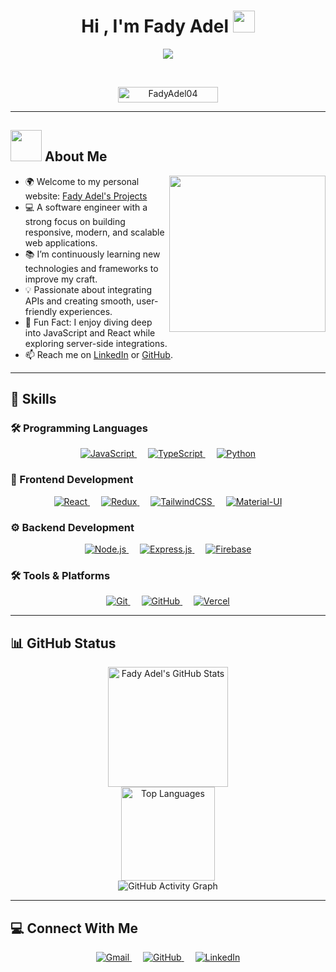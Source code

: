 <h1 align="center">Hi , I'm Fady Adel <img src="https://media.giphy.com/media/hvRJCLFzcasrR4ia7z/giphy.gif" width="35"></h1>
<p align="center">
  <a href="https://github.com/DenverCoder1/readme-typing-svg">
    <img src="https://readme-typing-svg.herokuapp.com?font=Time+New+Roman&color=%23C8BE25&size=25&center=true&vCenter=true&width=600&height=100&lines=Software+Engineer;Frontend+Developer;Passionate+about+Building+Modern+Web+Apps;Always+Learning+New+Technologies">
  </a>
</p>

<br>

<p align="center"> 
	<img src="https://komarev.com/ghpvc/?username=FadyAdel04&label=Profile%20views&color=0047AB&style=plastic" alt="FadyAdel04" height=25px, width=160px/> 
</p>

---

## <picture><img src="https://github.com/7oSkaaa/7oSkaaa/blob/main/Images/about_me.gif?raw=true" width=50px></picture> About Me

<picture> <img align="right" src="https://github.com/7oSkaaa/7oSkaaa/blob/main/Images/Right_Side.gif?raw=true" width=250px></picture>

- 🌍 Welcome to my personal website: [Fady Adel's Projects](https://fadyadel-fady-adels-projects.vercel.app/)
- 💻 A software engineer with a strong focus on building responsive, modern, and scalable web applications.
- 📚 I’m continuously learning new technologies and frameworks to improve my craft.
- 💡 Passionate about integrating APIs and creating smooth, user-friendly experiences.
- 🌟 Fun Fact: I enjoy diving deep into JavaScript and React while exploring server-side integrations.
- 📫 Reach me on [LinkedIn](https://www.linkedin.com/in/fady-adel-612805264/) or [GitHub](https://github.com/FadyAdel04).

---

## 🚀 Skills

### 🛠 Programming Languages
<p align="center">
  <a href="https://developer.mozilla.org/en-US/docs/Web/JavaScript" target="_blank">
    <img alt="JavaScript" src="https://img.shields.io/badge/JavaScript-%23F7DF1E.svg?style=plastic&logo=javascript&logoColor=black">
  </a>
  &emsp;
  <a href="https://www.typescriptlang.org/" target="_blank">
    <img alt="TypeScript" src="https://img.shields.io/badge/TypeScript-%23007ACC.svg?style=plastic&logo=typescript&logoColor=white">
  </a>
  &emsp;
  <a href="https://www.python.org/" target="_blank">
    <img alt="Python" src="https://img.shields.io/badge/Python-%2314354C.svg?style=plastic&logo=python&logoColor=white">
  </a>
</p>

### 🎨 Frontend Development
<p align="center">
  <a href="https://reactjs.org/" target="_blank">
    <img alt="React" src="https://img.shields.io/badge/React-%2361DAFB.svg?style=plastic&logo=react&logoColor=black">
  </a>
  &emsp;
  <a href="https://redux.js.org/" target="_blank">
    <img alt="Redux" src="https://img.shields.io/badge/Redux-%23764ABC.svg?style=plastic&logo=redux&logoColor=white">
  </a>
  &emsp;
  <a href="https://tailwindcss.com/" target="_blank">
    <img alt="TailwindCSS" src="https://img.shields.io/badge/TailwindCSS-%2338B2AC.svg?style=plastic&logo=tailwind-css&logoColor=white">
  </a>
  &emsp;
  <a href="https://mui.com/" target="_blank">
    <img alt="Material-UI" src="https://img.shields.io/badge/Material--UI-%230081CB.svg?style=plastic&logo=mui&logoColor=white">
  </a>
</p>

### ⚙️ Backend Development
<p align="center">
  <a href="https://nodejs.org/" target="_blank">
    <img alt="Node.js" src="https://img.shields.io/badge/Node.js-%23339933.svg?style=plastic&logo=node.js&logoColor=white">
  </a>
  &emsp;
  <a href="https://expressjs.com/" target="_blank">
    <img alt="Express.js" src="https://img.shields.io/badge/Express.js-%23404D59.svg?style=plastic&logo=express&logoColor=white">
  </a>
  &emsp;
  <a href="https://firebase.google.com/" target="_blank">
    <img alt="Firebase" src="https://img.shields.io/badge/Firebase-%23FFCA28.svg?style=plastic&logo=firebase&logoColor=black">
  </a>
</p>

### 🛠 Tools & Platforms
<p align="center">
  <a href="https://git-scm.com/" target="_blank">
    <img alt="Git" src="https://img.shields.io/badge/Git-%23F05033.svg?style=plastic&logo=git&logoColor=white">
  </a>
  &emsp;
  <a href="https://github.com/" target="_blank">
    <img alt="GitHub" src="https://img.shields.io/badge/GitHub-%23181717.svg?style=plastic&logo=github&logoColor=white">
  </a>
  &emsp;
  <a href="https://vercel.com/" target="_blank">
    <img alt="Vercel" src="https://img.shields.io/badge/Vercel-%23000000.svg?style=plastic&logo=vercel&logoColor=white">
  </a>
</p>

---

## 📊 GitHub Status

<p align="center">
  <a href="https://github.com/anuraghazra/github-readme-stats"><img alt="Fady Adel's GitHub Stats" src="https://github-readme-stats.vercel.app/api?username=FadyAdel04&show_icons=true&count_private=true&theme=radical" height="192px"/></a>
  <br/>
  <a href="https://github.com/anuraghazra/github-readme-stats"><img alt="Top Languages" src="https://github-readme-stats.vercel.app/api/top-langs/?username=FadyAdel04&langs_count=8&layout=compact&theme=radical" height="150px"/></a>
  <br/>
  <img src="https://github-readme-activity-graph.vercel.app/graph?username=FadyAdel04&theme=radical&hide_border=true" alt="GitHub Activity Graph" />
</p>

---

## 💻 Connect With Me
<p align="center">
  <a href="mailto:fadyadel.dev@gmail.com">
    <img alt="Gmail" src="https://img.shields.io/badge/Gmail-D14836?style=plastic&logo=gmail&logoColor=white">
  </a>
  &emsp;
  <a href="https://github.com/FadyAdel04">
    <img alt="GitHub" src="https://img.shields.io/badge/GitHub-%23181717.svg?style=plastic&logo=github&logoColor=white">
  </a>
  &emsp;
  <a href="https://linkedin.com/in/fady-adel-612805264/">
    <img alt="LinkedIn" src="https://img.shields.io/badge/LinkedIn-%230A66C2.svg?style=plastic&logo=linkedin&logoColor=white">
  </a>
</p>

